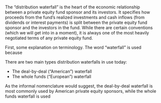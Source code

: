 <p class="lede">The “distribution waterfall” is the heart of the economic relationship between a private equity fund sponsor and its investors. It specifies how proceeds from the fund’s realized investments and cash inflows (from dividends or interest payments) is split between the private equity fund sponsor and the investors in the fund. While there are certain conventions (which we will get into in a moment), it is always one of the most heavily negotiated terms of any private equity fund.</p>

First, some explanation on terminology. The word “waterfall” is used because  

There are two main types distribution waterfalls in use today:

* The deal-by-deal (“American”) waterfall
* The whole funds (“European”) waterfall

As the informal nomenclature would suggest, the deal-by-deal waterfall is most commonly used by American private equity sponsors, while the whole funds waterfall is used 